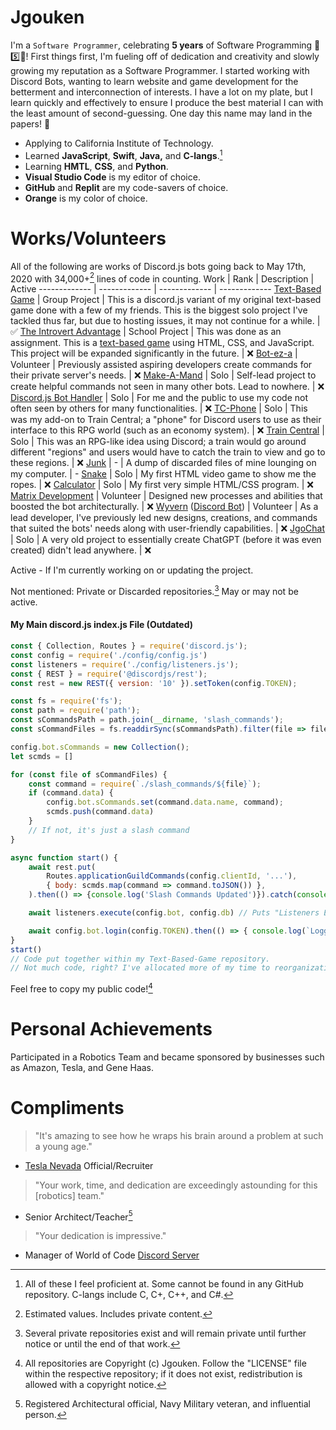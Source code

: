 # Jgouken
I'm a `Software Programmer`, celebrating **5 years** of Software Programming 🎉5️⃣🎉!
First things first, I'm fueling off of dedication and creativity and slowly growing my reputation as a Software Programmer. I started working with Discord Bots, wanting to learn website and game development for the betterment and interconnection of interests. I have a lot on my plate, but I learn quickly and effectively to ensure I produce the best material I can with the least amount of second-guessing. One day this name may land in the papers! 📰

- Applying to California Institute of Technology.
- Learned **JavaScript**, **Swift**, **Java,** and **C-langs**.[^4]
- Learning **HMTL**, **CSS**, and **Python**.
- **Visual Studio Code** is my editor of choice.
- **GitHub** and **Replit** are my code-savers of choice.
- **Orange** is my color of choice.

# Works/Volunteers
All of the following are works of Discord.js bots going back to May 17th, 2020 with 34,000+[^1] lines of code in counting.
Work  | Rank | Description | Active
------------- | ------------- | ------------- | -------------
[Text-Based Game](https://github.com/jgouken/text-based-game) | Group Project | This is a discord.js variant of my original text-based game done with a few of my friends. This is the biggest solo project I've tackled thus far, but due to hosting issues, it may not continue for a while. | ✅
[The Introvert Advantage](https://github.com/jgouken/the-introvert-advantage) | School Project | This was done as an assignment. This is a [text-based game](https://the-introvert-advantage.jgouken.repl.co/) using HTML, CSS, and JavaScript. This project will be expanded significantly in the future. | ❌
[Bot-ez-a](https://github.com/Jgouken/BOT-ez-a) | Volunteer | Previously assisted aspiring developers create commands for their private server's needs. | ❌
[Make-A-Mand](https://github.com/Jgouken/MakeAMand) | Solo | Self-lead project to create helpful commands not seen in many other bots. Lead to nowhere. | ❌
[Discord.js Bot Handler](https://github.com/Jgouken/Discord.js-Basic-Bot-Handler) | Solo | For me and the public to use my code not often seen by others for many functionalities. | ❌
[TC-Phone](https://github.com/Jgouken/TC-Phone) | Solo | This was my add-on to Train Central; a "phone" for Discord users to use as their interface to this RPG world (such as an economy system). | ❌
[Train Central](https://github.com/Jgouken/Train-Central) | Solo | This was an RPG-like idea using Discord; a train would go around different "regions" and users would have to catch the train to view and go to these regions. | ❌
[Junk](https://github.com/Jgouken/Junk) | - | A dump of discarded files of mine lounging on my computer. | -
[Snake](https://github.com/Jgouken/snake) | Solo | My first HTML video game to show me the ropes. | ❌
[Calculator](https://github.com/Jgouken/calculator) | Solo | My first very simple HTML/CSS program. | ❌
[Matrix Development](https://github.com/MatrixDevelopment-GH) | Volunteer | Designed new processes and abilities that boosted the bot architecturally. | ❌
[Wyvern](https://wyvern.host/) ([Discord Bot](https://discordbotlist.com/bots/wyvern)) | Volunteer | As a lead developer, I've previously led new designs, creations, and commands that suited the bots' needs along with user-friendly capabilities. | ❌
[JgoChat](https://github.com/Jgouken/JgoChat) | Solo | A very old project to essentially create ChatGPT (before it was even created) didn't lead anywhere. | ❌

Active - If I'm currently working on or updating the project.

Not mentioned: Private or Discarded repositories.[^2] May or may not be active.

#### My Main discord.js index.js File (Outdated)

```javascript
const { Collection, Routes } = require('discord.js');
const config = require('./config/config.js')
const listeners = require('./config/listeners.js');
const { REST } = require('@discordjs/rest');
const rest = new REST({ version: '10' }).setToken(config.TOKEN);

const fs = require('fs');
const path = require('path');
const sCommandsPath = path.join(__dirname, 'slash_commands');
const sCommandFiles = fs.readdirSync(sCommandsPath).filter(file => file.endsWith('.js'));

config.bot.sCommands = new Collection();
let scmds = []

for (const file of sCommandFiles) {
	const command = require(`./slash_commands/${file}`);
	if (command.data) {
		config.bot.sCommands.set(command.data.name, command);
		scmds.push(command.data)
	}
	// If not, it's just a slash command
}

async function start() {
	await rest.put(
		Routes.applicationGuildCommands(config.clientId, '...'),
		{ body: scmds.map(command => command.toJSON()) },
	).then(() => {console.log('Slash Commands Updated')}).catch(console.error);

	await listeners.execute(config.bot, config.db) // Puts "Listeners Executed" in the console

	await config.bot.login(config.TOKEN).then(() => { console.log(`Logged In`) })
}
start()
// Code put together within my Text-Based-Game repository.
// Not much code, right? I've allocated more of my time to reorganization, just so that I know exactly where what happens.
```
Feel free to copy my public code![^3]

# Personal Achievements
Participated in a Robotics Team and became sponsored by businesses such as Amazon, Tesla, and Gene Haas.

# Compliments

> "It's amazing to see how he wraps his brain around a problem at such a young age."
- [Tesla Nevada](https://www.tesla.com/gigafactory) Official/Recruiter
> "Your work, time, and dedication are exceedingly astounding for this [robotics] team."
- Senior Architect/Teacher[^5]
> "Your dedication is impressive."
- Manager of World of Code [Discord Server](http://discord.gg/program)

[^1]: Estimated values. Includes private content.
[^2]: Several private repositories exist and will remain private until further notice or until the end of that work.
[^3]: All repositories are Copyright (c) Jgouken. Follow the "LICENSE" file within the respective repository; if it does not exist, redistribution is allowed with a copyright notice.
[^4]: All of these I feel proficient at. Some cannot be found in any GitHub repository. C-langs include C, C+, C++, and C#.
[^5]: Registered Architectural official, Navy Military veteran, and influential person.
